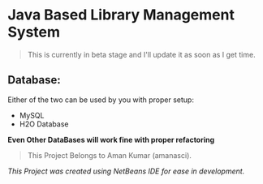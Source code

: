 # Java Based Library Management System
>This is currently in beta stage and I'll update it as soon as I get time.

## Database:
Either of the two can be used by you with proper setup:
- MySQL
- H2O Database

**Even Other DataBases will work fine with proper refactoring**

>This Project Belongs to Aman Kumar (amanasci).


*This Project was created using NetBeans IDE for ease in development.*

